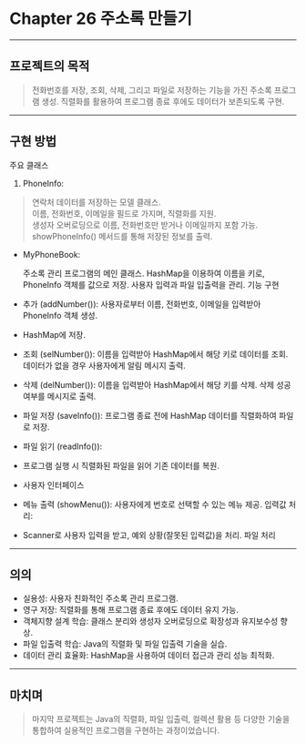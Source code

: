 # Chapter 26 주소록 만들기
___
## 프로젝트의 목적
> 전화번호를 저장, 조회, 삭제, 그리고 파일로 저장하는 기능을 가진 주소록 프로그램 생성.
직렬화를 활용하여 프로그램 종료 후에도 데이터가 보존되도록 구현.
___
## 구현 방법
주요 클래스

1. PhoneInfo:

> 연락처 데이터를 저장하는 모델 클래스.  
이름, 전화번호, 이메일을 필드로 가지며, 직렬화를 지원.  
생성자 오버로딩으로 이름, 전화번호만 받거나 이메일까지 포함 가능.  
showPhoneInfo() 메서드를 통해 저장된 정보를 출력.  

- MyPhoneBook:

    주소록 관리 프로그램의 메인 클래스.
HashMap을 이용하여 이름을 키로, PhoneInfo 객체를 값으로 저장.
사용자 입력과 파일 입출력을 관리.
기능 구현

- 추가 (addNumber()):
사용자로부터 이름, 전화번호, 이메일을 입력받아 PhoneInfo 객체 생성.
- HashMap에 저장.
- 조회 (selNumber()):
이름을 입력받아 HashMap에서 해당 키로 데이터를 조회.
데이터가 없을 경우 사용자에게 알림 메시지 출력.
- 삭제 (delNumber()):
이름을 입력받아 HashMap에서 해당 키를 삭제.
삭제 성공 여부를 메시지로 출력.
- 파일 저장 (saveInfo()):
프로그램 종료 전에 HashMap 데이터를 직렬화하여 파일로 저장.
- 파일 읽기 (readInfo()):
- 프로그램 실행 시 직렬화된 파일을 읽어 기존 데이터를 복원.
- 사용자 인터페이스

- 메뉴 출력 (showMenu()):
사용자에게 번호로 선택할 수 있는 메뉴 제공.
입력값 처리:
- Scanner로 사용자 입력을 받고, 예외 상황(잘못된 입력값)을 처리.
파일 처리


___
## 의의
- 실용성: 사용자 친화적인 주소록 관리 프로그램.
- 영구 저장: 직렬화를 통해 프로그램 종료 후에도 데이터 유지 가능.
- 객체지향 설계 학습: 클래스 분리와 생성자 오버로딩으로 확장성과 유지보수성 향상.
- 파일 입출력 학습: Java의 직렬화 및 파일 입출력 기술을 실습.
- 데이터 관리 효율화: HashMap을 사용하여 데이터 접근과 관리 성능 최적화.
___
## 마치며
> 마지막  프로젝트는 Java의 직렬화, 파일 입출력, 컬렉션 활용 등 다양한 기술을 통합하여 실용적인 프로그램을 구현하는 과정이었습니다.

